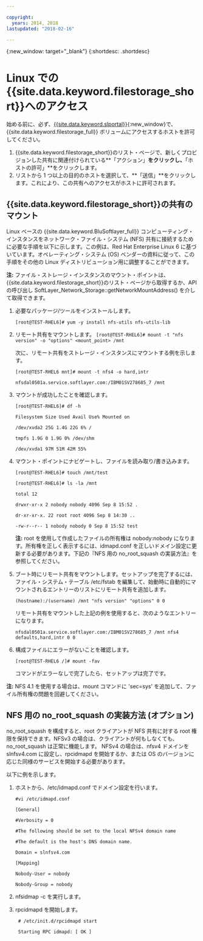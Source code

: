 ```yaml
---

copyright:
  years: 2014, 2018
lastupdated: "2018-02-16"

---
```

{:new_window: target="_blank"}
{:shortdesc: .shortdesc}

# Linux での{{site.data.keyword.filestorage_short}}へのアクセス

始める前に、必ず、[{{site.data.keyword.slportal}}](https://control.softlayer.com/){:new_window}で、{{site.data.keyword.filestorage_full}} ボリュームにアクセスするホストを許可してください。

1. {{site.data.keyword.filestorage_short}}のリスト・ページで、新しくプロビジョンした共有に関連付けられている**「アクション」**をクリックし、**「ホストの許可」**をクリックします。
2. リストから 1 つ以上の目的のホストを選択して、**「送信」**をクリックします。これにより、この共有へのアクセスがホストに許可されます。

## {{site.data.keyword.filestorage_short}}の共有のマウント

Linux ベースの {{site.data.keyword.BluSoftlayer_full}} コンピューティング・インスタンスをネットワーク・ファイル・システム (NFS) 共有に接続するために必要な手順を以下に示します。この例は、Red Hat Enterprise Linux 6 に基づいています。オペレーティング・システム (OS) ベンダーの資料に従って、この手順をその他の Linux ディストリビューション用に調整することができます。

**注:** ファイル・ストレージ・インスタンスのマウント・ポイントは、{{site.data.keyword.filestorage_short}}のリスト・ページから取得するか、API の呼び出し SoftLayer_Network_Storage::getNetworkMountAddress() を介して取得できます。

1. 必要なパッケージ/ツールをインストールします。

    `[root@TEST-RHEL6]# yum -y install nfs-utils nfs-utils-lib
    `
2. リモート共有をマウントします。
    `[root@TEST-RHEL6]# mount -t "nfs version" -o "options" <mount_point> /mnt`
    
    次に、リモート共有をストレージ・インスタンスにマウントする例を示します。
    
    `[root@TEST-RHEL6 mnt]# mount -t nfs4 -o hard,intr`
    
    `nfsdal0501a.service.softlayer.com:/IBM01SV278685_7 /mnt`
 
3. マウントが成功したことを確認します。

    `[root@TEST-RHEL6]# df -h`
    
    `Filesystem Size Used Avail Use% Mounted on`
    
    `/dev/xvda2 25G 1.4G 22G 6% /`
    
    `tmpfs 1.9G 0 1.9G 0% /dev/shm`
    
    `/dev/xvda1 97M 51M 42M 55%`
    
4. マウント・ポイントにナビゲートし、ファイルを読み取り/書き込みます。

    `[root@TEST-RHEL6]# touch /mnt/test`
    
    `[root@TEST-RHEL6]# ls -la /mnt`
    
    `total 12`
    
    `drwxr-xr-x 2 nobody nobody 4096 Sep 8 15:52 .`
    
    `dr-xr-xr-x. 22 root root 4096 Sep 8 14:30 ..`
    
    `-rw-r--r-- 1 nobody nobody 0 Sep 8 15:52 test`

    **注:** root を使用して作成したファイルの所有権は nobody:nobody になります。所有権を正しく表示するには、idmapd.conf を正しいドメイン設定に更新する必要があります。下記の『NFS 用の no_root_squash の実装方法』を参照してください。
    
5. ブート時にリモート共有をマウントします。セットアップを完了するには、ファイル・システム・テーブル /etc/fstab を編集して、始動時に自動的にマウントされるエントリーのリストにリモート共有を追加します。

    `(hostname):/(username) /mnt "nfs version" "options" 0 0`
    
    リモート共有をマウントした上記の例を使用すると、次のようなエントリーになります。
    
    `nfsdal0501a.service.softlayer.com:/IBM01SV278685_7 /mnt nfs4 defaults,hard,intr 0 0`
    
6.  構成ファイルにエラーがないことを確認します。

    `[root@TEST-RHEL6 /]# mount -fav`
    
    コマンドがエラーなしで完了したら、セットアップは完了です。

**注:** NFS 4.1 を使用する場合は、mount コマンドに 'sec=sys' を追加して、ファイル所有権の問題を回避してください。

 
## NFS 用の no_root_squash の実装方法 (オプション)

no_root_squash を構成すると、root クライアントが NFS 共有に対する root 権限を保持できます。NFSv3 の場合は、クライアントが何もしなくても、no_root_squash は正常に機能します。
NFSv4 の場合は、nfsv4 ドメインを slnfsv4.com に設定し、rpcidmapd を開始するか、または OS のバージョンに応じた同様のサービスを開始する必要があります。

以下に例を示します。

1. ホストから、/etc/idmapd.conf でドメイン設定を行います。

    `#vi /etc/idmapd.conf`
    
    `[General]`
    
    `#Verbosity = 0`
    
    `#The following should be set to the local NFSv4 domain name`
    
    `#The default is the host's DNS domain name.`
    
    `Domain = slnfsv4.com`
    
    `[Mapping]`
    
    `Nobody-User = nobody`
    
    `Nobody-Group = nobody`
    
2. nfsidmap -c を実行します。
3. rpcidmapd を開始します。

   ` # /etc/init.d/rpcidmapd start`
   
   ` Starting RPC idmapd: [ OK ]`
